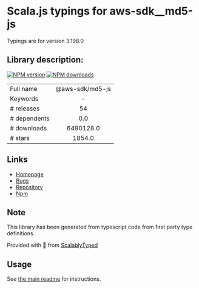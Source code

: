 
# Scala.js typings for aws-sdk__md5-js

Typings are for version 3.198.0

## Library description:
[![NPM version](https://img.shields.io/npm/v/@aws-sdk/md5-js/latest.svg)](https://www.npmjs.com/package/@aws-sdk/md5-js) [![NPM downloads](https://img.shields.io/npm/dm/@aws-sdk/md5-js.svg)](https://www.npmjs.com/package/@aws-sdk/md5-js)

|                    |                 |
| ------------------ | :-------------: |
| Full name          | @aws-sdk/md5-js |
| Keywords           | - |
| # releases         | 54 |
| # dependents       | 0.0 |
| # downloads        | 6490128.0 |
| # stars            | 1854.0 |

## Links
- [Homepage](https://github.com/aws/aws-sdk-js-v3/tree/main/packages/md5-js)
- [Bugs](https://github.com/aws/aws-sdk-js-v3/issues)
- [Repository](https://github.com/aws/aws-sdk-js-v3)
- [Npm](https://www.npmjs.com/package/%40aws-sdk%2Fmd5-js)
    


## Note
This library has been generated from typescript code from first party type definitions.

Provided with :purple_heart: from [ScalablyTyped](https://github.com/oyvindberg/ScalablyTyped)

## Usage
See [the main readme](../../readme.md) for instructions.


